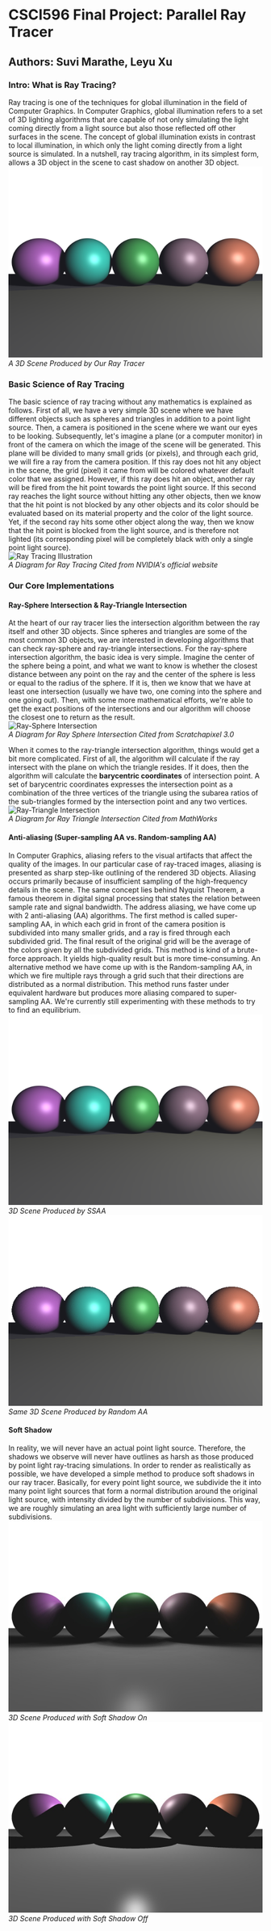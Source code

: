 # CSCI596 Final Project: Parallel Ray Tracer

## Authors: Suvi Marathe, Leyu Xu

### Intro: What is Ray Tracing?
Ray tracing is one of the techniques for global illumination in the field of Computer Graphics. In Computer Graphics, global illumination refers to a set of 3D lighting algorithms 
that are capable of not only simulating the light coming directly from a light source but also those reflected off other surfaces in the scene. The concept of global illumination 
exists in contrast to local illumination, in which only the light coming directly from a light source is simulated. In a nutshell, ray tracing algorithm, in its simplest form, allows 
a 3D object in the scene to cast shadow on another 3D object.  
![Global Illumination](readme_images/spheres_casting_soft_shadows_on_each_other_SSAA.png)  
*A 3D Scene Produced by Our Ray Tracer*

### Basic Science of Ray Tracing
The basic science of ray tracing without any mathematics is explained as follows. First of all, we have a very simple 3D scene where we have different objects such as spheres and triangles 
in addition to a point light source. Then, a camera is positioned in the scene where we want our eyes to be looking. Subsequently, let's imagine a plane (or a computer monitor) in front 
of the camera on which the image of the scene will be generated. This plane will be divided to many small grids (or pixels), and through each grid, we will fire a ray from the camera position. 
If this ray does not hit any object in the scene, the grid (pixel) it came from will be colored whatever default color that we assigned. However, if this ray does hit an object, another ray will 
be fired from the hit point towards the point light source. If this second ray reaches the light source without hitting any other objects, then we know that the hit point is not blocked by any 
other objects and its color should be evaluated based on its material property and the color of the light source. Yet, if the second ray hits some other object along the way, then we know that 
the hit point is blocked from the light source, and is therefore not lighted (its corresponding pixel will be completely black with only a single point light source).  
![Ray Tracing Illustration](https://d29g4g2dyqv443.cloudfront.net/sites/default/files/pictures/2018/RayTracing/ray-tracing-image-1.jpg)  
*A Diagram for Ray Tracing Cited from NVIDIA's official website*  

### Our Core Implementations
#### Ray-Sphere Intersection & Ray-Triangle Intersection
At the heart of our ray tracer lies the intersection algorithm between the ray itself and other 3D objects. Since spheres and triangles are some of the most common 3D objects, we are interested in 
developing algorithms that can check ray-sphere and ray-triangle intersections. For the ray-sphere intersection algorithm, the basic idea is very simple. Imagine the center of the sphere being 
a point, and what we want to know is whether the closest distance between any point on the ray and the center of the sphere is less or equal to the radius of the sphere. If it is, then we know that we 
have at least one intersection (usually we have two, one coming into the sphere and one going out). Then, with some more mathematical efforts, we're able to get the exact positions of the intersections 
and our algorithm will choose the closest one to return as the result.  
![Ray-Sphere Intersection](https://www.scratchapixel.com/images/ray-simple-shapes/rayspherecases.png?)  
*A Diagram for Ray Sphere Intersection Cited from Scratchapixel 3.0*  

When it comes to the ray-triangle intersection algorithm, things would get a bit more complicated. First of all, the algorithm will calculate if the ray intersect with the plane on which the triangle 
resides. If it does, then the algorithm will calculate the **barycentric coordinates** of intersection point. A set of barycentric coordinates expresses the intersection point as a combination of the three 
vertices of the triangle using the subarea ratios of the sub-triangles formed by the intersection point and any two vertices.  
![Ray-Triangle Intersection](https://la.mathworks.com/matlabcentral/mlc-downloads/downloads/submissions/49670/versions/3/screenshot.jpg)  
*A Diagram for Ray Triangle Intersection Cited from MathWorks*  

#### Anti-aliasing (Super-sampling AA vs. Random-sampling AA)
In Computer Graphics, aliasing refers to the visual artifacts that affect the quality of the images. In our particular case of ray-traced images, aliasing is presented as sharp step-like outlining of the 
rendered 3D objects. Aliasing occurs primarily because of insufficient sampling of the high-frequency details in the scene. The same concept lies behind Nyquist Theorem, a famous theorem in digital signal processing 
that states the relation between sample rate and signal bandwidth. The address aliasing, we have come up with 2 anti-aliasing (AA) algorithms. The first method is called super-sampling AA, in which each grid in front 
of the camera position is subdivided into many smaller grids, and a ray is fired through each subdivided grid. The final result of the original grid will be the average of the colors given by all the subdivided grids. 
This method is kind of a brute-force approach. It yields high-quality result but is more time-consuming. An alternative method we have come up with is the Random-sampling AA, in which we fire multiple rays through a 
grid such that their directions are distributed as a normal distribution. This method runs faster under equivalent hardware but produces more aliasing compared to super-sampling AA. We're currently still experimenting 
with these methods to try to find an equilibrium.  
![SSAA](readme_images/spheres_casting_soft_shadows_on_each_other_SSAA.png)  
*3D Scene Produced by SSAA*  
![Random AA](readme_images/spheres_casting_soft_shadows_on_each_other_RandomAA.png)  
*Same 3D Scene Produced by Random AA*  

#### Soft Shadow
In reality, we will never have an actual point light source. Therefore, the shadows we observe will never have outlines as harsh as those produced by point light ray-tracing simulations. In order to render as 
realistically as possible, we have developed a simple method to produce soft shadows in our ray tracer. Basically, for every point light source, we subdivide the it into many point light sources that form 
a normal distribution around the original light source, with intensity divided by the number of subdivisions. This way, we are roughly simulating an area light with sufficiently large number of subdivisions.  
![Soft Shadow](readme_images/soft_shadow_on.jpg)  
*3D Scene Produced with Soft Shadow On*  
![Hard Shadow](readme_images/soft_shadow_off.jpg)  
*3D Scene Produced with Soft Shadow Off*  

